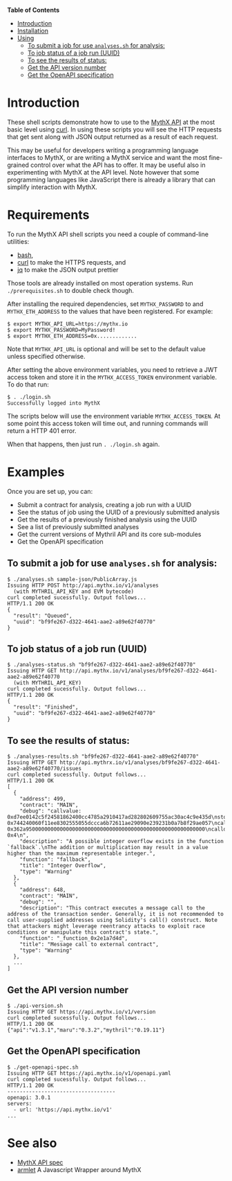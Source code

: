 <!-- markdown-toc start - Don't edit this section. Run M-x markdown-toc-refresh-toc -->
**Table of Contents**

- [Introduction](#introduction)
- [Installation](#installation)
- [Using](#using)
    - [To submit a job for use `analyses.sh` for analysis:](#to-submit-a-job-for-use-analysessh-for-analysis)
    - [To job status of a job run (UUID)](#to-job-status-of-a-job-run-uuid)
    - [To see the results of status:](#to-see-the-results-of-status)
    - [Get the API version number](#get-the-api-version-number)
    - [Get the OpenAPI specification](#get-the-openapi-specification)

<!-- markdown-toc end -->

# Introduction

These shell scripts demonstrate how to use to the [MythX
API](https://staging.api.mythx.io/v1/openapi/) at the most basic level using
[curl](https://curl.haxx.se/download.html).  In using these scripts
you will see the HTTP requests that get sent along with JSON output
returned as a result of each request.

This may be useful for developers writing a programming language
interfaces to MythX, or are writing a MythX service and want the most
fine-grained control over what the API has to offer. It may be useful
also in experimenting with MythX at the API level. Note however that
some programming languages like JavaScript there is already a library
that can simplify interaction with MythX.

# Requirements

To run the MythX API shell scripts you need a couple of command-line utilities:

* [bash](https://www.gnu.org/software/bash/),
* [curl](https://curl.haxx.se/download.html) to make the HTTPS requests, and
* [jq](https://stedolan.github.io/jq/download/) to make the JSON output prettier

Those tools are already installed on most operation systems. Run `./prerequisites.sh` to double check though.

After installing the required dependencies, set
`MYTHX_PASSWORD` to and `MYTHX_ETH_ADDRESS` to the
values that have been registered. For example:

```console
$ export MYTHX_API_URL=https://mythx.io
$ export MYTHX_PASSWORD=MyPassword!
$ export MYTHX_ETH_ADDRESS=0x.............
```

Note that `MYTHX_API_URL` is optional and will be set to the default
value unless specified otherwise.

After  setting the above environment variables, you need to retrieve
a JWT access token and store it in the `MYTHX_ACCESS_TOKEN` environment variable.
To do that run:

```
$ . ./login.sh
Successfully logged into MythX
```

The scripts below will use the environment variable `MYTHX_ACCESS_TOKEN`. At some point this
access token will time out, and running commands will return a HTTP 401 error.

When that happens, then just run `. ./login.sh` again.

# Examples

Once you are set up, you can:

* Submit a contract for analysis, creating a job run with a UUID
* See the status of job using the UUID of a previously submitted analysis
* Get the results of a previously finished analysis using the UUID
* See a list of previously submitted analyses
* Get the current versions of Mythril API and its core sub-modules
* Get the OpenAPI specification

## To submit a job for use `analyses.sh` for analysis:

```console
$ ./analyses.sh sample-json/PublicArray.js
Issuing HTTP POST http://api.mythx.io/v1/analyses
  (with MYTHRIL_API_KEY and EVM bytecode)
curl completed sucessfully. Output follows...
HTTP/1.1 200 OK
{
  "result": "Queued",
  "uuid": "bf9fe267-d322-4641-aae2-a89e62f40770"
}
```

## To job status of a job run (UUID)


```console
$ ./analyses-status.sh "bf9fe267-d322-4641-aae2-a89e62f40770"
Issuing HTTP GET http://api.mythx.io/v1/analyses/bf9fe267-d322-4641-aae2-a89e62f40770
  (with MYTHRIL_API_KEY)
curl completed sucessfully. Output follows...
HTTP/1.1 200 OK
{
  "result": "Finished",
  "uuid": "bf9fe267-d322-4641-aae2-a89e62f40770"
}
```

## To see the results of status:

```console
$ ./analyses-results.sh "bf9fe267-d322-4641-aae2-a89e62f40770"
Issuing HTTP GET http://api.mythrx.io/v1/analyses/bf9fe267-d322-4641-aae2-a89e62f40770/issues
curl completed sucessfully. Output follows...
HTTP/1.1 200 OK
[
  {
    "address": 499,
    "contract": "MAIN",
    "debug": "callvalue: 0xd7ee0142c5f24581862400cc4785a2910417ad282802609755ac30ac4c9e435d\nstorage_keccac_1461501637330902918203684832716283019655932542975_&\n1461501637330902918203684832716283019655932542975_&\n1461501637330902918203684832716283019655932542975_&\ncalldata_MAIN[4]: 0x744240060f11ee8302555055dccca6b72611ae29090e239231b0a7b8f29ae057\ncalldata_MAIN[0]: 0x362a9500000000000000000000000000000000000000000000000000000000\ncalldatasize_MAIN: 0x4\n",
    "description": "A possible integer overflow exists in the function `fallback`.\nThe addition or multiplication may result in a value higher than the maximum representable integer.",
    "function": "fallback",
    "title": "Integer Overflow",
    "type": "Warning"
  },
  {
    "address": 648,
    "contract": "MAIN",
    "debug": "",
    "description": "This contract executes a message call to the address of the transaction sender. Generally, it is not recommended to call user-supplied addresses using Solidity's call() construct. Note that attackers might leverage reentrancy attacks to exploit race conditions or manipulate this contract's state.",
    "function": "_function_0x2e1a7d4d",
    "title": "Message call to external contract",
    "type": "Warning"
  },
  ...
]
```

## Get the API version number

```console
$ ./api-version.sh
Issuing HTTP GET https://api.mythx.io/v1/version
curl completed sucessfully. Output follows...
HTTP/1.1 200 OK
{"api":"v1.3.1","maru":"0.3.2","mythril":"0.19.11"}
```

## Get the OpenAPI specification

```console
$ ./get-openapi-spec.sh
Issuing HTTP GET https://api.mythx.io/v1/openapi.yaml
curl completed sucessfully. Output follows...
HTTP/1.1 200 OK
-----------------------------------
openapi: 3.0.1
servers:
  - url: 'https://api.mythx.io/v1'
...
```

# See also

* [MythX API spec](https://staging.api.mythx.io/v1/openapi/)
* [armlet](https://npmjs.org/armlet) A Javascript Wrapper around MythX
